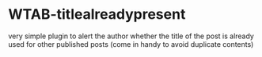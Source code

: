 # WTAB-titlealreadypresent
very simple plugin to alert the author whether the title of the post is already used for other published posts (come in handy to avoid duplicate contents)
